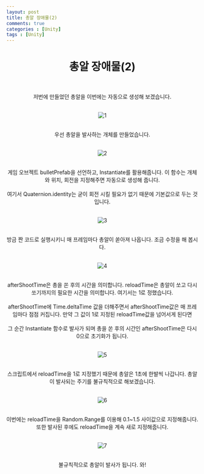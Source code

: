 ```yaml
---
layout: post
title: 총알 장애물(2)
comments: true
categories : [Unity]
tags : [Unity]
---
```

#  <center>총알 장애물(2)</center>
​ 
<center> 저번에 만들었던 총알을 이번에는 자동으로 생성해 보겠습니다.</center>
​    
<p align= "center">
  <img src="https://user-images.githubusercontent.com/82802067/121497256-36a7f400-ca16-11eb-9845-38388ad23cd3.PNG" alt="1"/>
</p>
​    
<center>우선 총알을 발사하는 개체를 만들었습니다.</center>
​    
<p align= "center">
  <img src="https://user-images.githubusercontent.com/82802067/121497403-60611b00-ca16-11eb-841a-b2578b3dd1ce.PNG" alt="2"/>
</p>
​    
<center>게임 오브젝트 bulletPrefab을 선언하고, Instantiate를 활용해줍니다. 이 함수는 개체와 위치, 회전을 지정해주면 자동으로 생성해 줍니다.</center>
​    
<center>여기서 Quaternion.identity는 굳이 회전 시킬 필요가 없기 때문에 기본값으로 두는 것입니다.</center>
​ 
<p align= "center">
  <img src="https://user-images.githubusercontent.com/82802067/121497845-d06fa100-ca16-11eb-8637-641f60052baa.gif" alt="3"/>
</p>
​ 
<center>방금 짠 코드로 실행시키니 매 프레임마다 총알이 쏟아져 나옵니다. 조금 수정을 해 봅시다.</center>
​ 
<p align= "center">
  <img src="https://user-images.githubusercontent.com/82802067/121497965-eed59c80-ca16-11eb-9bdb-8d176ba14c35.PNG" alt="4"/>
</p>
​ 
<center>afterShootTime은 총을 쏜 후의 시간을 의미합니다. reloadTime은 총알이 쏘고 다시 쏘기까지의 필요한 시간을 의미합니다. 여기서는 1로 정했습니다.</center>
​ 
<center>afterShootTime에 Time.deltaTime 값을 더해주면서 afterShootTime값은 매 프레임마다 점점 커집니다. 만약 그 값이 1로 지정된 reloadTime값을 넘어서게 된다면</center>
​ 
<center>그 순간 Instantiate 함수로 발사가 되며 총을 쏜 후의 시간인 afterShootTime은 다시 0으로 초기화가 됩니다.</center>
​ 
<p align= "center">
  <img src="https://user-images.githubusercontent.com/82802067/121498464-66a3c700-ca17-11eb-9c54-d0bf4f0aecf4.gif" alt="5"/>
</p>
​ 
<center>스크립트에서 reloadTime을 1로 지정했기 때문에 총알은 1초에 한발씩 나갑니다. 총알이 발사되는 주기를 불규칙적으로 해보겠습니다.</center>
​  
<p align= "center">
  <img src="https://user-images.githubusercontent.com/82802067/121498653-9521a200-ca17-11eb-8be6-14710bc21a53.PNG" alt="6"/>
</p>
​ 
<center>이번에는 reloadTime을 Random.Range를 이용해 0.1~1.5 사이값으로 지정해줍니다. 또한 발사된 후에도 reloadTime을 계속 새로 지정해줍니다.</center>
​ 
<p align= "center">
  <img src="https://user-images.githubusercontent.com/82802067/121498812-c13d2300-ca17-11eb-98b6-37da7b86125d.gif" alt="7"/>
</p>
​ 
<center>불규칙적으로 총알이 발사가 됩니다. 와!</center>
​ 

